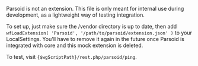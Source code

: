 Parsoid is not an extension. This file is only meant for internal use during
development, as a lightweight way of testing integration.

To set up, just make sure the /vendor directory is up to date, then add
`wfLoadExtension( 'Parsoid', '/path/to/parsoid/extension.json' )` to
your LocalSettings. You'll have to remove it again in the future once
Parsoid is integrated with core and this mock extension is deleted.

To test, visit `{$wgScriptPath}/rest.php/parsoid/ping`.